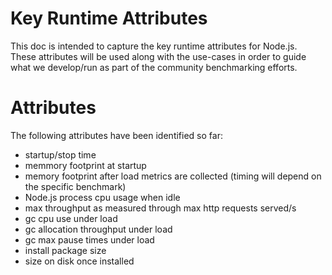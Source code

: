 # Key Runtime Attributes

This doc is intended to capture the key runtime attributes for Node.js.  
These attributes will be used along with the use-cases in order to
guide what we develop/run as part of the community benchmarking
efforts.

# Attributes

The following attributes have been identified so far:

* startup/stop time
* memmory footprint at startup
* memory footprint after load metrics are collected (timing will depend
  on the specific benchmark)
* Node.js process cpu usage when idle
* max throughput as measured through max http requests served/s
* gc cpu use under load
* gc allocation throughput under load
* gc max pause times under load
* install package size
* size on disk once installed

